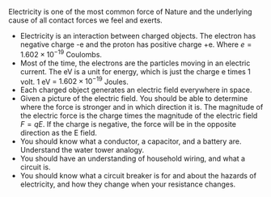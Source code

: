 Electricity is one of the most common force of Nature and the underlying cause of all contact forces we feel and exerts.
  
- Electricity is an interaction between charged objects. The electron has negative charge -e and the proton has positive charge +e. Where $e = 1.602\times10^{-19}$ Coulombs.
- Most of the time, the electrons are the particles moving in an electric current. The eV is a unit for energy, which is just the charge e times 1 volt. 1 eV = $1.602 \times 10^{-19}$ Joules.
- Each charged object generates an electric field everywhere in space.
- Given a picture of the electric field. You should be able to determine where the force is stronger and in which direction it is. The magnitude of the electric force is the charge times the magnitude of the electric field $F = q E$. If the charge is negative, the force will be in the opposite direction as the E field.
- You should know what a conductor, a capacitor, and a battery are. Understand the water tower analogy.
- You should have an understanding of household wiring, and what a circuit is.
- You should know what a circuit breaker is for and about the hazards of electricity, and how they change when your resistance changes.